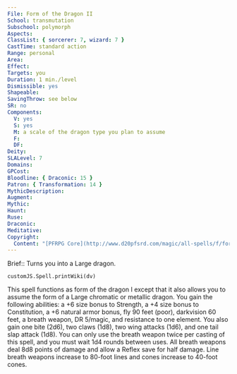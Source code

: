 ```yaml
---
File: Form of the Dragon II
School: transmutation
Subschool: polymorph
Aspects: 
ClassList: { sorcerer: 7, wizard: 7 }
CastTime: standard action
Range: personal
Area: 
Effect: 
Targets: you
Duration: 1 min./level
Dismissible: yes
Shapeable: 
SavingThrow: see below
SR: no
Components:
  V: yes
  S: yes
  M: a scale of the dragon type you plan to assume
  F: 
  DF: 
Deity: 
SLALevel: 7
Domains: 
GPCost: 
Bloodline: { Draconic: 15 }
Patron: { Transformation: 14 }
MythicDescription: 
Augment: 
Mythic: 
Haunt: 
Ruse: 
Draconic: 
Meditative: 
Copyright:
  Content: "[PFRPG Core](http://www.d20pfsrd.com/magic/all-spells/f/form-of-the-dragon-i#TOC-Form-of-the-Dragon-II)"
---
```

Brief:: Turns you into a Large dragon.

```dataviewjs
customJS.Spell.printWiki(dv)
```

This spell functions as form of the dragon I except that it also allows you to assume the form of a Large chromatic or metallic dragon.  You gain the following abilities: a +6 size bonus to Strength, a +4 size bonus to Constitution, a +6 natural armor bonus, fly 90 feet (poor), darkvision 60 feet, a breath weapon, DR 5/magic, and resistance to one element. You also gain one bite (2d6), two claws (1d8), two wing attacks (1d6), and one tail slap attack (1d8). You can only use the breath weapon twice per casting of this spell, and you must wait 1d4 rounds between uses. All breath weapons deal 8d8 points of damage and allow a Reflex save for half damage. Line breath weapons increase to 80-foot lines and cones increase to 40-foot cones.

